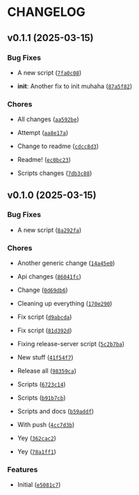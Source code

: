 # CHANGELOG

<!-- version list -->

## v0.1.1 (2025-03-15)

### Bug Fixes

- A new script ([`7fa0c08`](https://github.com/asaf/uvwsrepo/commit/7fa0c0861d4bee996ee3286d09e456c61e06dbc3))

- **init**: Another fix to init muhaha ([`87a5f82`](https://github.com/asaf/uvwsrepo/commit/87a5f820fb7e9d0dcdb07f908f270194644e6c0d))

### Chores

- All changes ([`aa592be`](https://github.com/asaf/uvwsrepo/commit/aa592bedf6dafbe9400ee8448967e406a706a38a))

- Attempt  ([`aa8e17a`](https://github.com/asaf/uvwsrepo/commit/aa8e17ac1ae064b0d73338699bcca6374b5bb773))

- Change to readme ([`cdcc8d3`](https://github.com/asaf/uvwsrepo/commit/cdcc8d384175fad08a36483955038427a25d6d7e))

- Readme!  ([`ec0bc23`](https://github.com/asaf/uvwsrepo/commit/ec0bc236f17598f0ba4a30ac7c515a5176a7c528))

- Scripts changes ([`7db3c88`](https://github.com/asaf/uvwsrepo/commit/7db3c88b9c6060fd448cc9777a4250b9a7289846))


## v0.1.0 (2025-03-15)

### Bug Fixes

- A new script ([`8a292fa`](https://github.com/asaf/uvwsrepo/commit/8a292fab2606b6eaf93ee763a4716253f503c4f7))

### Chores

- Another generic change ([`14a45e0`](https://github.com/asaf/uvwsrepo/commit/14a45e02f4b197a80657552d454f27beaeedc52b))

- Api changes ([`86041fc`](https://github.com/asaf/uvwsrepo/commit/86041fcd71bb81900e05317a1d18189661cf39ea))

- Change  ([`0d69db6`](https://github.com/asaf/uvwsrepo/commit/0d69db60fa28ec3bd393fb5e3ca15d815816a775))

- Cleaning up everything ([`170e290`](https://github.com/asaf/uvwsrepo/commit/170e290aee37f236383cf147fb233340dc26a939))

- Fix script ([`d9abcda`](https://github.com/asaf/uvwsrepo/commit/d9abcda09fff7f0a0b2ea4007ee743dbb35dd580))

- Fix script ([`81d392d`](https://github.com/asaf/uvwsrepo/commit/81d392d72b7d9049bc3956eb9822a248a329c4dc))

- Fixing release-server script ([`5c2b7ba`](https://github.com/asaf/uvwsrepo/commit/5c2b7ba16d0b3c5785fd1e10a8a3e3b6b3d5c1d0))

- New stuff ([`41f54f7`](https://github.com/asaf/uvwsrepo/commit/41f54f7eebfabc81a8a9d626e4b8cdefb952657a))

- Release all ([`98359ca`](https://github.com/asaf/uvwsrepo/commit/98359cab58df8e93efb812e31f61bb73dc3fd4f6))

- Scripts  ([`6723c14`](https://github.com/asaf/uvwsrepo/commit/6723c14173f1c31d6fc0eba9499a7915d1ec0214))

- Scripts  ([`b91b7cb`](https://github.com/asaf/uvwsrepo/commit/b91b7cba3919d84b0e6db61ec27f8e0af7fcd993))

- Scripts and docs ([`b59addf`](https://github.com/asaf/uvwsrepo/commit/b59addf0c1f01446fcdf012114cf0c6865e67370))

- With push ([`4cc7d3b`](https://github.com/asaf/uvwsrepo/commit/4cc7d3b49a1037898d486229a353ccef01840ef2))

- Yey  ([`362cac2`](https://github.com/asaf/uvwsrepo/commit/362cac2cae888e2a14f32c8b7e6e60d9f76d9e71))

- Yey  ([`78a1ff1`](https://github.com/asaf/uvwsrepo/commit/78a1ff1c2f31d05d4a440e06563ab119a3db9082))

### Features

- Initial  ([`e5081c7`](https://github.com/asaf/uvwsrepo/commit/e5081c728a376779a56193665a2f051d40c3977f))
